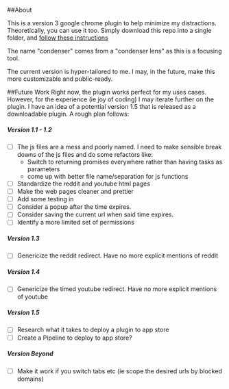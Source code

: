 ##About

This is a version 3 google chrome plugin to help minimize my distractions. Theoretically, you can use it too. Simply download this repo into a single folder, and [follow these instructions](https://developer.chrome.com/docs/extensions/get-started/tutorial/hello-world#load-unpacked)

The name "condenser" comes from a "condenser lens" as this is a focusing tool.

The current version is hyper-tailored to me. I may, in the future, make this more customizable and public-ready.


##Future Work
Right now, the plugin works perfect for my uses cases. However, for the experience (ie joy of coding) I may iterate further on the plugin. I have an idea of a potential version 1.5 that is released as a downloadable plugin. A rough plan follows:

##### Version 1.1 - 1.2
- [ ] The js files are a mess and poorly named. I need to make sensible break downs of the js files and do some refactors like:
    * Switch to returning promises everywhere rather than having tasks as parameters
    * come up with better file name/separation for js functions
- [ ] Standardize the reddit and youtube html pages
- [ ] Make the web pages cleaner and prettier
- [ ] Add some testing in
- [ ] Consider a popup after the time expires.
- [ ] Consider saving the current url when said time expires.
- [ ] Identify a more limited set of permissions

##### Version 1.3
- [ ] Genericize the reddit redirect. Have no more explicit mentions of reddit

##### Version 1.4
- [ ] Genericize the timed youtube redirect. Have no more explicit mentions of youtube

##### Version 1.5
- [ ] Research what it takes to deploy a plugin to app store
- [ ] Create a Pipeline to deploy to app store?

##### Version Beyond
- [ ] Make it work if you switch tabs etc (ie scope the desired urls by blocked domains)





